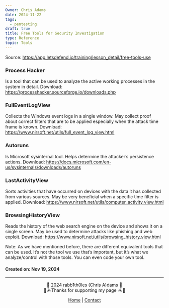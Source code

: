 ```yaml
---
Owner: Chris Adams
date: 2024-11-22
tags:
  - pentesting
draft: true
title: Free Tools for Security Investigation
type: Reference
topic: Tools
---
```

Source: https://app.letsdefend.io/training/lesson_detail/free-tools-use

### Process Hacker
Is a tool that can be used to analyze the active working processes in the system in detail. Download: https://processhacker.sourceforge.io/downloads.php

### FullEventLogView
Collects the Windows event logs in a single window. May collect proof about correct filters that are to be applied especially when the attack time frame is known. Download: https://www.nirsoft.net/utils/full_event_log_view.html

### Autoruns
Is Microsoft sysinternal tool. Helps determine the attacker’s persistence actions. Download: https://docs.microsoft.com/en-us/sysinternals/downloads/autoruns

### LastActivityView
Sorts activities that have occurred on devices with the data it has collected from various sources. May be very beneficial when a specific time filter is applied. Download: https://www.nirsoft.net/utils/computer_activity_view.html

### BrowsingHistoryView
Reads the history of the web search engine on the device and shows it on a single screen. May be used to determine attacks like phishing and web exploit. Download: https://www.nirsoft.net/utils/browsing_history_view.html

Note: As we have mentioned before, there are different equivalent tools that can be used. It’s not the tool we use that’s important, but it’s what we analyze/control with those tools. You can even code your own tool.


#### Created on: Nov 19, 2024
---
<div style="text-align: center;">
	<div class="gradient-text">👾 2024 rabb1th0les (Chris A)dams 👾</div> 
	🌴☀Thanks for supporting my page ☀🌴
	<nav>
		<ul style="list-style: none; padding: 0;">
			<div style="text-align: center;">
				<li><a href="index.html">Home</a> | <a href="Contact.html">Contact</a></li>
			</div>
		</ul>
	</nav>	
</div>